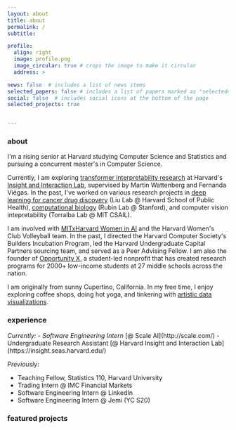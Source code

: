 ```yaml
---
layout: about
title: about
permalink: /
subtitle: 

profile:
  align: right
  image: profile.png
  image_circular: true # crops the image to make it circular
  address: >

news: false  # includes a list of news items
selected_papers: false # includes a list of papers marked as "selected={true}"
social: false  # includes social icons at the bottom of the page
selected_projects: true


---
```


<h3> about </h3>

I'm a rising senior at Harvard studying Computer Science and Statistics and pursuing a concurrent master's in Computer Science.

Currently, I am exploring [transformer interpretability research](/projects/attention) at Harvard's [Insight and Interaction Lab](https://insight.seas.harvard.edu/), supervised by Martin Wattenberg and Fernanda Viégas. In the past, I've worked on various research projects in [deep learning for cancer drug discovery](/projects/deepexplain) (Liu Lab @ Harvard School of Public Health), [computational biology](/projects/reversecnn) (Rubin Lab @ Stanford), and computer vision intepretability (Torralba Lab @ MIT CSAIL).

<!-- My research interests are in developing visualization techniques to understand patterns in large language models.  -->

I am involved with [MITxHarvard Women in AI](https://mitharvardwai.github.io/index.html) and the Harvard Women's Club Volleyball team. In the past, I directed the Harvard Computer Society's Builders Incubation Program, led the Harvard Undergraduate Capital Partners sourcing team, and served as a Peer Advising Fellow. I am also the founder of [Opportunity X](https://opportunityx.org/), a student-led nonprofit that has created research programs for 2000+ low-income students at 27 middle schools across the nation.

<!-- At Harvard, I am the co-president of [MITxHarvard Women in AI](https://mitharvardwai.github.io/index.html) and a member of the Women's Club Volleyball team. I've helped lead the Harvard Computer Society, Women in Computer Science, and Harvard Undergraduate Capital Partners. I've also served in several teaching and advising roles, including being a Teaching Fellow for Statistics 110 and a Peer Advising Fellow. -->
<!-- involved with the [Harvard AI Safety Team](https://haist.ai/). -->

<!-- This summer, I'll be a software engineering intern at [Scale AI](http://scale.com/) on their Enterprise Generative Platform team. Previously, I've worked at IMC, Hudson River Trading, LinkedIn, and Jemi (YC S20). I am also the founder of [Opportunity X](https://opportunityx.org/), a student-led nonprofit that has created research programs for 2000+ low-income students at 27 middle schools across the nation. -->

I am originally from sunny Cupertino, California. In my free time, I enjoy exploring coffee shops, doing hot yoga, and tinkering with [artistic data visualizations](https://github.com/cynthia9chen/data-art). 

<!-- &#8202; -->

<!-- You can find me on [Twitter](https://twitter.com/chenxcynthia), [LinkedIn](https://www.linkedin.com/in/cchen18/), and [Github](https://github.com/cynthia9chen), or shoot me an email at <a href="mailto:cynthiachen@college.harvard.edu">cynthiachen@college.harvard.edu</a>. I'd love to chat! -->


<h3> experience </h3>
<i>Currently:</i>
- <i>Software Engineering Intern </i>[@ Scale AI](http://scale.com/)
- Undergraduate Research Assistant [@ Harvard Insight and Interaction Lab](https://insight.seas.harvard.edu/)

<i>Previously:</i>
- Teaching Fellow, Statistics 110, Harvard University
- Trading Intern @ IMC Financial Markets
- Software Engineering Intern @ LinkedIn
- Software Engineering Intern @ Jemi (YC S20)

<!-- &#8202; -->

<h3>featured projects</h3>